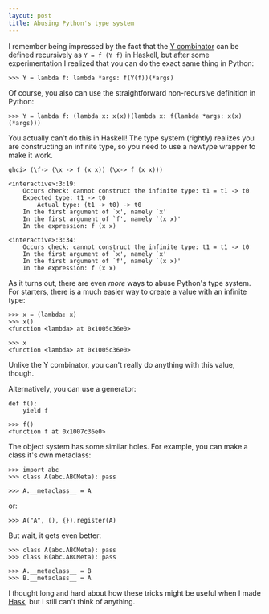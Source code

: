 ```yaml
---
layout: post
title: Abusing Python's type system
---
```


I remember being impressed by the fact that the [Y
combinator](https://en.wikipedia.org/wiki/Fixed-point_combinator#Fixed_point_combinators_in_lambda_calculus)
can be defined recursively as `Y = f (Y f)` in Haskell, but after some
experimentation I realized that you can do the exact same thing in Python:

```
>>> Y = lambda f: lambda *args: f(Y(f))(*args)
```

Of course, you also can use the straightforward non-recursive definition in
Python:

```
>>> Y = lambda f: (lambda x: x(x))(lambda x: f(lambda *args: x(x)(*args)))
```

You actually can’t do this in Haskell! The type system (rightly) realizes you
are constructing an infinite type, so you need to use a newtype wrapper to make
it work.

```
ghci> (\f-> (\x -> f (x x)) (\x-> f (x x)))

<interactive>:3:19:
    Occurs check: cannot construct the infinite type: t1 = t1 -> t0
    Expected type: t1 -> t0
        Actual type: (t1 -> t0) -> t0
    In the first argument of `x', namely `x'
    In the first argument of `f', namely `(x x)'
    In the expression: f (x x)

<interactive>:3:34:
    Occurs check: cannot construct the infinite type: t1 = t1 -> t0
    In the first argument of `x', namely `x'
    In the first argument of `f', namely `(x x)'
    In the expression: f (x x)
```

As it turns out, there are even _more_ ways to abuse Python's type system. For
starters, there is a much easier way to create a value with an infinite type:

```
>>> x = (lambda: x)
>>> x()
<function <lambda> at 0x1005c36e0>

>>> x
<function <lambda> at 0x1005c36e0>
```

Unlike the Y combinator, you can't really do anything with this value, though.

Alternatively, you can use a generator:

```
def f():
    yield f

>>> f()
<function f at 0x1007c36e0>
```

The object system has some similar holes. For example, you can make a class
it's own metaclass:

```
>>> import abc
>>> class A(abc.ABCMeta): pass

>>> A.__metaclass__ = A
```

or:

```
>>> A("A", (), {}).register(A)
```

But wait, it gets even better:

```
>>> class A(abc.ABCMeta): pass
>>> class B(abc.ABCMeta): pass

>>> A.__metaclass__ = B
>>> B.__metaclass__ = A
```

I thought long and hard about how these tricks might be useful when I made
[Hask](https://github.com/billpmurphy/hask), but I still can't think of
anything.
